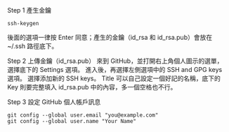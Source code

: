 

Step 1 產生金鑰
```
ssh-keygen
```
後面的選項一律按 Enter 同意；產生的金鑰（id_rsa 和 id_rsa.pub）會放在 ~/.ssh 路徑底下。



Step 2 上傳金鑰（id_rsa.pub）
來到 GitHub，並打開右上角個人圖示的選單，選擇底下的 Settings 選項。
進入後，再選擇左側選項中的 SSH and GPG keys 選項。
選擇添加新的 SSH keys。
Title 可以自己設定一個好記的名稱，底下的 Key 則要完整填入 id_rsa.pub 中的內容，多一個空格也不行。



Step 3 設定 GitHub 個人帳戶訊息
```
git config --global user.email "you@example.com"
git config --global user.name "Your Name"
```